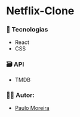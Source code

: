 # Netflix-Clone

 ### :rocket: Tecnologias
 - React
 - CSS

### :card_file_box: API
- TMDB

### :technologist: Autor:
- <a href="https://github.com/PauloMoreiraa" target="_blank">Paulo Moreira</a>

